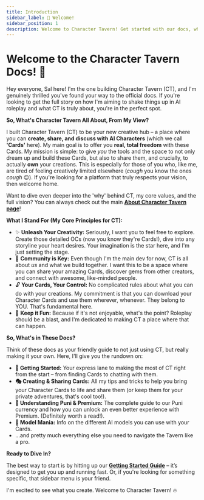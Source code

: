 ```yaml
---
title: Introduction
sidebar_label: 👋 Welcome!
sidebar_position: 1
description: Welcome to Character Tavern! Get started with our docs, where Sal, the creator, introduces our AI character card platform built for total creative freedom and user ownership.
---
```


# Welcome to the Character Tavern Docs! 🚀

Hey everyone, Sal here! I'm the one building Character Tavern (CT), and I'm genuinely thrilled you've found your way to the official docs. If you're looking to get the full story on how I'm aiming to shake things up in AI roleplay and what CT is truly about, you're in the perfect spot.

**So, What's Character Tavern All About, From My View?**

I built Character Tavern (CT) to be your new creative hub – a place where you can **create, share, and discuss with AI Characters** (which we call **'Cards'** here). My main goal is to offer you **real, total freedom** with these Cards. My mission is simple: to give *you* the tools and the space to not only dream up and build these Cards, but also to share them, and crucially, to actually **own** your creations. This is especially for those of you who, like me, are tired of feeling creatively limited elsewhere (*cough* you know the ones *cough* 😉). If you're looking for a platform that truly respects your vision, then welcome home.

Want to dive even deeper into the 'why' behind CT, my core values, and the full vision? You can always check out the main [**About Character Tavern page**](https://character-tavern.com/about)!

**What I Stand For (My Core Principles for CT):**

* ✨ **Unleash Your Creativity:** Seriously, I want you to feel free to explore. Create those detailed OCs (now you know they're Cards!), dive into any storyline your heart desires. Your imagination is the star here, and I'm just setting the stage.
* 🤝 **Community is Key:** Even though I'm the main dev for now, CT is all about *us* and what we build together. I want this to be a space where you can share your amazing Cards, discover gems from other creators, and connect with awesome, like-minded people.
* 🔓 **Your Cards, Your Control:** No complicated rules about what you can do with your creations. My commitment is that you can download your Character Cards and use them wherever, whenever. They belong to YOU. That's fundamental here.
* 🎉 **Keep it Fun:** Because if it's not enjoyable, what's the point? Roleplay should be a blast, and I'm dedicated to making CT a place where that can happen.

**So, What's in These Docs?**

Think of these docs as your friendly guide to not just using CT, but really making it your own. Here, I'll give you the rundown on:

* **🚀 Getting Started:** Your express lane to making the most of CT right from the start – from finding Cards to chatting with them.
* **🎭 Creating & Sharing Cards:** All my tips and tricks to help you bring your Character Cards to life and share them (or keep them for your private adventures, that's cool too!).
* **💸 Understanding Puni & Premium:** The complete guide to our Puni currency and how you can unlock an even better experience with Premium. (Definitely worth a read!).
* **🤖 Model Mania:** Info on the different AI models you can use with your Cards.
* ...and pretty much everything else you need to navigate the Tavern like a pro.

**Ready to Dive In?**

The best way to start is by hitting up our [**Getting Started Guide**](./getting-started) – it’s designed to get you up and running fast. Or, if you're looking for something specific, that sidebar menu is your friend.

I'm excited to see what you create. Welcome to Character Tavern! 🔥